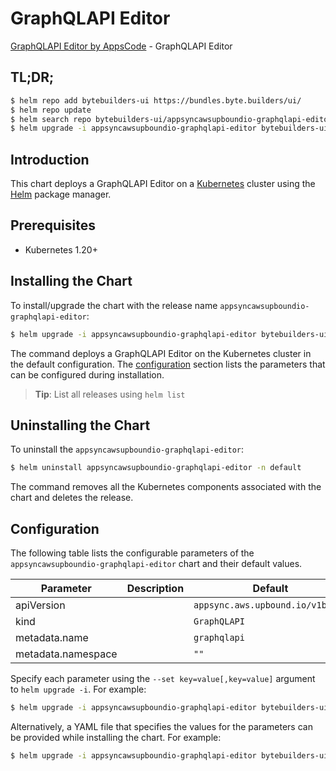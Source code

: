 # GraphQLAPI Editor

[GraphQLAPI Editor by AppsCode](https://byte.builders) - GraphQLAPI Editor

## TL;DR;

```bash
$ helm repo add bytebuilders-ui https://bundles.byte.builders/ui/
$ helm repo update
$ helm search repo bytebuilders-ui/appsyncawsupboundio-graphqlapi-editor --version=v0.4.18
$ helm upgrade -i appsyncawsupboundio-graphqlapi-editor bytebuilders-ui/appsyncawsupboundio-graphqlapi-editor -n default --create-namespace --version=v0.4.18
```

## Introduction

This chart deploys a GraphQLAPI Editor on a [Kubernetes](http://kubernetes.io) cluster using the [Helm](https://helm.sh) package manager.

## Prerequisites

- Kubernetes 1.20+

## Installing the Chart

To install/upgrade the chart with the release name `appsyncawsupboundio-graphqlapi-editor`:

```bash
$ helm upgrade -i appsyncawsupboundio-graphqlapi-editor bytebuilders-ui/appsyncawsupboundio-graphqlapi-editor -n default --create-namespace --version=v0.4.18
```

The command deploys a GraphQLAPI Editor on the Kubernetes cluster in the default configuration. The [configuration](#configuration) section lists the parameters that can be configured during installation.

> **Tip**: List all releases using `helm list`

## Uninstalling the Chart

To uninstall the `appsyncawsupboundio-graphqlapi-editor`:

```bash
$ helm uninstall appsyncawsupboundio-graphqlapi-editor -n default
```

The command removes all the Kubernetes components associated with the chart and deletes the release.

## Configuration

The following table lists the configurable parameters of the `appsyncawsupboundio-graphqlapi-editor` chart and their default values.

|     Parameter      | Description |                   Default                   |
|--------------------|-------------|---------------------------------------------|
| apiVersion         |             | <code>appsync.aws.upbound.io/v1beta1</code> |
| kind               |             | <code>GraphQLAPI</code>                     |
| metadata.name      |             | <code>graphqlapi</code>                     |
| metadata.namespace |             | <code>""</code>                             |


Specify each parameter using the `--set key=value[,key=value]` argument to `helm upgrade -i`. For example:

```bash
$ helm upgrade -i appsyncawsupboundio-graphqlapi-editor bytebuilders-ui/appsyncawsupboundio-graphqlapi-editor -n default --create-namespace --version=v0.4.18 --set apiVersion=appsync.aws.upbound.io/v1beta1
```

Alternatively, a YAML file that specifies the values for the parameters can be provided while
installing the chart. For example:

```bash
$ helm upgrade -i appsyncawsupboundio-graphqlapi-editor bytebuilders-ui/appsyncawsupboundio-graphqlapi-editor -n default --create-namespace --version=v0.4.18 --values values.yaml
```
